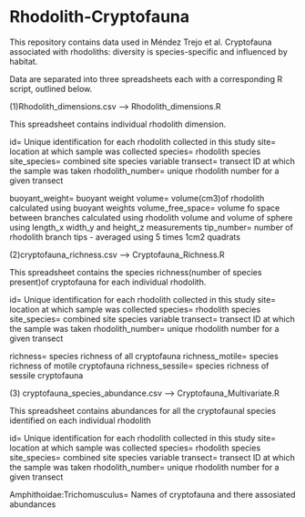 # Rhodolith-Cryptofauna

This repository contains data used in Méndez Trejo et al. Cryptofauna associated with rhodoliths: diversity is species-specific and influenced by habitat.

Data are separated into three spreadsheets each with a corresponding R script, outlined below.


(1)Rhodolith_dimensions.csv --> Rhodolith_dimensions.R

This spreadsheet contains individual rhodolith dimension.

id= Unique identification for each rhodolith collected in this study
site= location at which sample was collected
species= rhodolith species
site_species= combined site species variable
transect= transect ID at which the sample was taken
rhodolith_number= unique rhodolith number for a given transect

buoyant_weight= buoyant weight
volume= volume(cm3)of rhodolith calculated using buoyant weights
volume_free_space= volume fo space between branches calculated using rhodolith volume and volume of sphere using length_x width_y and height_z measurements
tip_number= number of rhodolith branch tips - averaged using 5 times 1cm2 quadrats



(2)cryptofauna_richness.csv --> Cryptofauna_Richness.R

This spreadsheet contains the species richness(number of species present)of cryptofauna for each individual rhodolith.

id= Unique identification for each rhodolith collected in this study
site= location at which sample was collected
species= rhodolith species
site_species= combined site species variable
transect= transect ID at which the sample was taken
rhodolith_number= unique rhodolith number for a given transect

richness= species richness of all cryptofauna
richness_motile= species richness of motile cryptofauna
richness_sessile= species richness of sessile cryptofauna


(3) cryptofauna_species_abundance.csv --> Cryptofauna_Multivariate.R

This spreadsheet contains abundances for all the cryptofaunal species identified on each individual rhodolith

id= Unique identification for each rhodolith collected in this study
site= location at which sample was collected
species= rhodolith species
site_species= combined site species variable
transect= transect ID at which the sample was taken
rhodolith_number= unique rhodolith number for a given transect

Amphithoidae:Trichomusculus= Names of cryptofauna and there assosiated abundances

